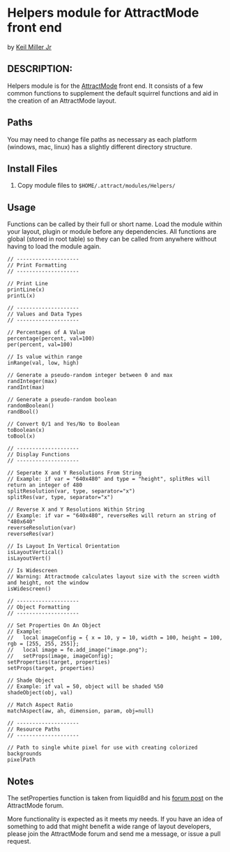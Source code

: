 # Helpers module for AttractMode front end

by [Keil Miller Jr](http://keilmillerjr.com)

## DESCRIPTION:

Helpers module is for the [AttractMode](http://attractmode.org) front end. It consists of a few common functions to supplement the default squirrel functions and aid in the creation of an AttractMode layout.

## Paths

You may need to change file paths as necessary as each platform (windows, mac, linux) has a slightly different directory structure.

## Install Files

1. Copy module files to `$HOME/.attract/modules/Helpers/`

## Usage

Functions can be called by their full or short name. Load the module within your layout, plugin or module before any dependencies. All functions are global (stored in root table) so they can be called from anywhere without having to load the module again.

```Squirrel
// --------------------
// Print Formatting
// --------------------

// Print Line
printLine(x)
printL(x)

// --------------------
// Values and Data Types
// --------------------

// Percentages of A Value
percentage(percent, val=100)
per(percent, val=100)

// Is value within range
inRange(val, low, high)

// Generate a pseudo-random integer between 0 and max
randInteger(max)
randInt(max)

// Generate a pseudo-random boolean
randomBoolean()
randBool()

// Convert 0/1 and Yes/No to Boolean
toBoolean(x)
toBool(x)

// --------------------
// Display Functions
// --------------------

// Seperate X and Y Resolutions From String
// Example: if var = "640x480" and type = "height", splitRes will return an integer of 480
splitResolution(var, type, separator="x")
splitRes(var, type, separator="x")

// Reverse X and Y Resolutions Within String
// Example: if var = "640x480", reverseRes will return an string of "480x640"
reverseResolution(var)
reverseRes(var)

// Is Layout In Vertical Orientation
isLayoutVertical()
isLayoutVert()

// Is Widescreen
// Warning: Attractmode calculates layout size with the screen width and height, not the window
isWidescreen()

// --------------------
// Object Formatting
// --------------------

// Set Properties On An Object
// Example:
//   local imageConfig = { x = 10, y = 10, width = 100, height = 100, rgb = [255, 255, 255]};
//   local image = fe.add_image("image.png");
//   setProps(image, imageConfig);
setProperties(target, properties)
setProps(target, properties)

// Shade Object
// Example: if val = 50, object will be shaded %50
shadeObject(obj, val)

// Match Aspect Ratio
matchAspect(aw, ah, dimension, param, obj=null)

// --------------------
// Resource Paths
// --------------------

// Path to single white pixel for use with creating colorized backgrounds
pixelPath
```

## Notes

The setProperties function is taken from liquid8d and his [forum post](http://forum.attractmode.org/index.php?topic=1107.msg8464#msg8464) on the AttractMode forum.

More functionality is expected as it meets my needs. If you have an idea of something to add that might benefit a wide range of layout developers, please join the AttractMode forum and send me a message, or issue a pull request.
